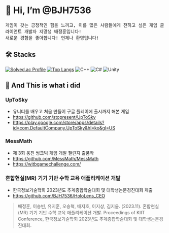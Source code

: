 # 👋 Hi, I’m @BJH7536

<samp> 
게임이 갖는 긍정적인 힘을 느끼고, 이를 많은 사람들에게 전하고 싶은 게임 클라이언트 개발자 지망생 배정훈입니다! <br> 
새로운 경험을 좋아합니다! 언제나 환영입니다! 
</samp>


## 🛠️ Stacks
[![Solved.ac Profile](http://mazassumnida.wtf/api/v2/generate_badge?boj=bjh7536)](https://solved.ac/bjh7536/)
[![Top Langs](https://github-readme-stats.vercel.app/api/top-langs/?username=BJH7536&langs_count=5&layout=compact&theme=white)](https://github.com/BJH7536/BJH7536)
![C++](https://img.shields.io/badge/C++-00599C?style=flat-square&logo=cplusplus&logoColor=white)
![C#](https://img.shields.io/badge/C%23-512BD4?style=flat-square&logo=csharp&logoColor=white)
![Unity](https://img.shields.io/badge/Unity-000000.svg?&style=flat-square&logo=Unity&logoColor=Black)


## 🧾 And This is what i did

### UpToSky
- 유니티를 배우고 처음 만들어 구글 플레이에 출시까지 해본 게임
- https://github.com/stopresent/UpToSky
- https://play.google.com/store/apps/details?id=com.DefaultCompany.UpToSky&hl=ko&gl=US
  
### MessMath
- 제 3회 웅진 씽크빅 게임 개발 챌린지 출품작
- https://github.com/MessMath/MessMath
- https://wjtbgamechallenge.com/

### 혼합현실(MR) 기기 기반 수학 교육 애플리케이션 개발
- 한국정보기술학회 2023년도 추계종합학술대회 및 대학생논문경진대회 제출
- https://github.com/BJH7536/HoloLens_CEO
> 배정훈, 이승빈, 유지훈, 오승혁, 배지호, 이지상, 김지윤. (2023.11). 혼합현실(MR) 기기 기반 수학 교육 애플리케이션 개발. Proceedings of KIIT Conference, 한국정보기술학회 2023년도 추계종합학술대회 및 대학생논문경진대회.


<!---
BJH7536/BJH7536 is a ✨ special ✨ repository because its `README.md` (this file) appears on your GitHub profile.
You can click the Preview link to take a look at your changes.
---> 
